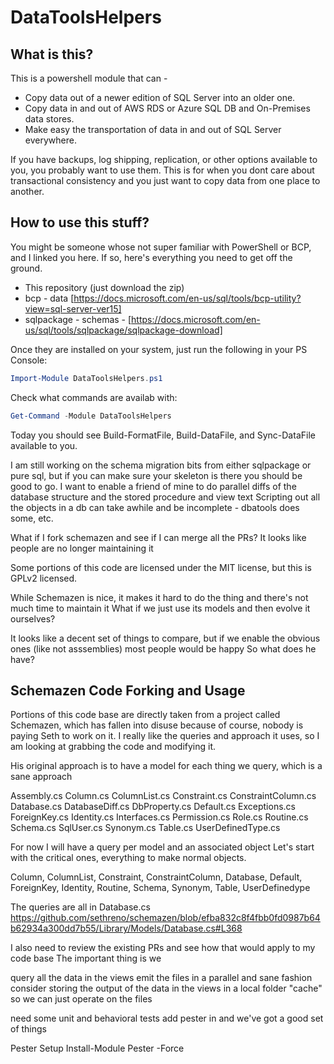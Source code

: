 # DataToolsHelpers

## What is this?

This is a powershell module that can -

* Copy data out of a newer edition of SQL Server into an older one.
* Copy data in and out of AWS RDS or Azure SQL DB and On-Premises data stores.
* Make easy the transportation of data in and out of SQL Server everywhere.

If you have backups, log shipping, replication, or other options available to you, you probably want to use them.
This is for when you dont care about transactional consistency and you just want to copy data from one place to another.

## How to use this stuff?

You might be someone whose not super familiar with PowerShell or BCP, and I linked you here.
If so, here's everything you need to get off the ground.

* This repository (just download the zip)
* bcp - data [https://docs.microsoft.com/en-us/sql/tools/bcp-utility?view=sql-server-ver15]
* sqlpackage - schemas - [https://docs.microsoft.com/en-us/sql/tools/sqlpackage/sqlpackage-download]

Once they are installed on your system, just run the following in your PS Console:

``` powershell
Import-Module DataToolsHelpers.ps1
```

Check what commands are availab with:

``` powershell
Get-Command -Module DataToolsHelpers
```

Today you should see Build-FormatFile, Build-DataFile, and Sync-DataFile available to you.

I am still working on the schema migration bits from either sqlpackage or pure sql, but if you can make sure your skeleton is there you should be good to go.
I want to enable a friend of mine to do parallel diffs of the database structure and the stored procedure and view text 
Scripting out all the objects in a db can take awhile and be incomplete - dbatools does some, etc. 

What if I fork schemazen and see if I can merge all the PRs? 
It looks like people are no longer maintaining it 

Some portions of this code are licensed under the MIT license, but this is GPLv2 licensed. 

While Schemazen is nice, it makes it hard to do the thing and there's not much time to maintain it
What if we just use its models and then evolve it ourselves?

It looks like a decent set of things to compare, but if we enable the obvious ones (like not asssemblies) most people would be happy
So what does he have? 


## Schemazen Code Forking and Usage
Portions of this code base are directly taken from a project called Schemazen, which has fallen into disuse because of course, nobody is paying Seth to work on it.
I really like the queries and approach it uses, so I am looking at grabbing the code and modifying it.

His original approach is to have a model for each thing we query, which is a sane approach

Assembly.cs
Column.cs
ColumnList.cs
Constraint.cs
ConstraintColumn.cs
Database.cs
DatabaseDiff.cs
DbProperty.cs
Default.cs
Exceptions.cs
ForeignKey.cs
Identity.cs
Interfaces.cs
Permission.cs
Role.cs
Routine.cs
Schema.cs
SqlUser.cs
Synonym.cs
Table.cs
UserDefinedType.cs 

For now I will have a query per model and an associated object 
Let's start with the critical ones, everything to make normal objects.

Column, ColumnList, Constraint, ConstraintColumn, Database, Default, ForeignKey, Identity, Routine, Schema, Synonym, Table, UserDefinedype

The queries are all in Database.cs 
https://github.com/sethreno/schemazen/blob/efba832c8f4fbb0fd0987b64b62934a300dd7b55/Library/Models/Database.cs#L368

I also need to review the existing PRs and see how that would apply to my code base
The important thing is we 

query all the data in the views
emit the files in a parallel and sane fashion
consider storing the output of the data in the views in a local folder "cache" so we can just operate on the files

need some unit and behavioral tests
add pester in and we've got a good set of things

Pester Setup
Install-Module Pester -Force

